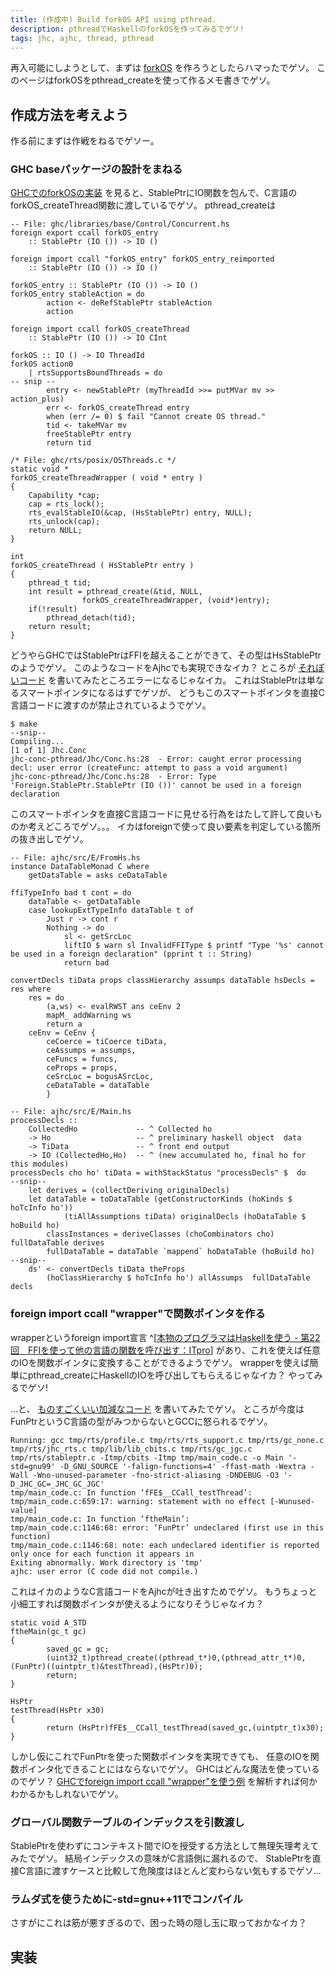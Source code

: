 ```yaml
---
title: (作成中) Build forkOS API using pthread.
description: pthreadでHaskellのforkOSを作ってみるでゲソ!
tags: jhc, ajhc, thread, pthread
---
```


再入可能にしようとして、まずは
[forkOS](http://hackage.haskell.org/packages/archive/base/latest/doc/html/Control-Concurrent.html#v:forkOS)
を作ろうとしたらハマったでゲソ。
このページはforkOSをpthread\_createを使って作るメモ書きでゲソ。

## 作成方法を考えよう

作る前にまずは作戦をねるでゲソー。

### GHC baseパッケージの設計をまねる

[GHCでのforkOSの実装](http://hackage.haskell.org/packages/archive/base/latest/doc/html/src/Control-Concurrent.html#forkOS)
を見ると、StablePtrにIO関数を包んで、C言語のforkOS\_createThread関数に渡しているでゲソ。
pthread\_createは

~~~ {.haskell}
-- File: ghc/libraries/base/Control/Concurrent.hs
foreign export ccall forkOS_entry
    :: StablePtr (IO ()) -> IO ()

foreign import ccall "forkOS_entry" forkOS_entry_reimported
    :: StablePtr (IO ()) -> IO ()

forkOS_entry :: StablePtr (IO ()) -> IO ()
forkOS_entry stableAction = do
        action <- deRefStablePtr stableAction
        action

foreign import ccall forkOS_createThread
    :: StablePtr (IO ()) -> IO CInt

forkOS :: IO () -> IO ThreadId
forkOS action0
    | rtsSupportsBoundThreads = do
-- snip --
        entry <- newStablePtr (myThreadId >>= putMVar mv >> action_plus)
        err <- forkOS_createThread entry
        when (err /= 0) $ fail "Cannot create OS thread."
        tid <- takeMVar mv
        freeStablePtr entry
        return tid
~~~

~~~ {.c}
/* File: ghc/rts/posix/OSThreads.c */
static void *
forkOS_createThreadWrapper ( void * entry )
{
    Capability *cap;
    cap = rts_lock();
    rts_evalStableIO(&cap, (HsStablePtr) entry, NULL);
    rts_unlock(cap);
    return NULL;
}

int
forkOS_createThread ( HsStablePtr entry )
{
    pthread_t tid;
    int result = pthread_create(&tid, NULL,
				forkOS_createThreadWrapper, (void*)entry);
    if(!result)
        pthread_detach(tid);
    return result;
}
~~~

どうやらGHCではStablePtrはFFIを越えることができて、その型はHsStablePtrのようでゲソ。
このようなコードをAjhcでも実現できなイカ？
ところが
[それぽいコード](https://github.com/ajhc/ajhc-dumpyard/tree/master/try_pthread1)
を書いてみたところエラーになるじゃなイカ。
これはStablePtrは単なるスマートポインタになるはずでゲソが、
どうもこのスマートポインタを直接C言語コードに渡すのが禁止されているようでゲソ。

~~~
$ make
--snip--
Compiling...
[1 of 1] Jhc.Conc         
jhc-conc-pthread/Jhc/Conc.hs:28  - Error: caught error processing decl: user error (createFunc: attempt to pass a void argument)
jhc-conc-pthread/Jhc/Conc.hs:28  - Error: Type 'Foreign.StablePtr.StablePtr (IO ())' cannot be used in a foreign declaration
~~~

このスマートポインタを直接C言語コードに見せる行為をはたして許して良いものか考えどころでゲソ。。。
イカはforeignで使って良い要素を判定している箇所の抜き出しでゲソ。

~~~ {.haskell}
-- File: ajhc/src/E/FromHs.hs
instance DataTableMonad C where
    getDataTable = asks ceDataTable

ffiTypeInfo bad t cont = do
    dataTable <- getDataTable
    case lookupExtTypeInfo dataTable t of
        Just r -> cont r
        Nothing -> do
            sl <- getSrcLoc
            liftIO $ warn sl InvalidFFIType $ printf "Type '%s' cannot be used in a foreign declaration" (pprint t :: String)
            return bad

convertDecls tiData props classHierarchy assumps dataTable hsDecls = res where
    res = do
        (a,ws) <- evalRWST ans ceEnv 2
        mapM_ addWarning ws
        return a
    ceEnv = CeEnv {
        ceCoerce = tiCoerce tiData,
        ceAssumps = assumps,
        ceFuncs = funcs,
        ceProps = props,
        ceSrcLoc = bogusASrcLoc,
        ceDataTable = dataTable
        }

-- File: ajhc/src/E/Main.hs
processDecls ::
    CollectedHo             -- ^ Collected ho
    -> Ho                   -- ^ preliminary haskell object  data
    -> TiData               -- ^ front end output
    -> IO (CollectedHo,Ho)  -- ^ (new accumulated ho, final ho for this modules)
processDecls cho ho' tiData = withStackStatus "processDecls" $  do
--snip--
    let derives = (collectDeriving originalDecls)
    let dataTable = toDataTable (getConstructorKinds (hoKinds $ hoTcInfo ho'))
            (tiAllAssumptions tiData) originalDecls (hoDataTable $ hoBuild ho)
        classInstances = deriveClasses (choCombinators cho) fullDataTable derives
        fullDataTable = dataTable `mappend` hoDataTable (hoBuild ho)
--snip--
    ds' <- convertDecls tiData theProps
        (hoClassHierarchy $ hoTcInfo ho') allAssumps  fullDataTable decls
~~~

### foreign import ccall "wrapper"で関数ポインタを作る

wrapperというforeign import宣言
^[[本物のプログラマはHaskellを使う - 第22回　FFIを使って他の言語の関数を呼び出す：ITpro](http://itpro.nikkeibp.co.jp/article/COLUMN/20080805/312151/?ST=develop&P=4)]
があり、これを使えば任意のIOを関数ポインタに変換することができるようでゲソ。
wrapperを使えば簡単にpthread\_createにHaskellのIOを呼び出してもらえるじゃなイカ？
やってみるでゲソ!

...と、
[ものすごくいい加減なコード](https://github.com/ajhc/ajhc-dumpyard/tree/master/try_pthread2)
を書いてみたでゲソ。
ところが今度はFunPtrというC言語の型がみつからないとGCCに怒られるでゲソ。

~~~
Running: gcc tmp/rts/profile.c tmp/rts/rts_support.c tmp/rts/gc_none.c tmp/rts/jhc_rts.c tmp/lib/lib_cbits.c tmp/rts/gc_jgc.c tmp/rts/stableptr.c -Itmp/cbits -Itmp tmp/main_code.c -o Main '-std=gnu99' -D_GNU_SOURCE '-falign-functions=4' -ffast-math -Wextra -Wall -Wno-unused-parameter -fno-strict-aliasing -DNDEBUG -O3 '-D_JHC_GC=_JHC_GC_JGC'
tmp/main_code.c: In function ‘fFE$__CCall_testThread’:
tmp/main_code.c:659:17: warning: statement with no effect [-Wunused-value]
tmp/main_code.c: In function ‘ftheMain’:
tmp/main_code.c:1146:68: error: ‘FunPtr’ undeclared (first use in this function)
tmp/main_code.c:1146:68: note: each undeclared identifier is reported only once for each function it appears in
Exiting abnormally. Work directory is 'tmp'
ajhc: user error (C code did not compile.)
~~~

これはイカのようなC言語コードをAjhcが吐き出すためでゲソ。
もうちょっと小細工すれば関数ポインタが使えるようになりそうじゃなイカ？

~~~ {.c}
static void A_STD
ftheMain(gc_t gc)
{
        saved_gc = gc;
        (uint32_t)pthread_create((pthread_t*)0,(pthread_attr_t*)0,(FunPtr)((uintptr_t)&testThread),(HsPtr)0);
        return;
}

HsPtr
testThread(HsPtr x30)
{
        return (HsPtr)fFE$__CCall_testThread(saved_gc,(uintptr_t)x30);
}
~~~

しかし仮にこれでFunPtrを使った関数ポインタを実現できても、
任意のIOを関数ポインタ化できることにはならないでゲソ。
GHCはどんな魔法を使っているのでゲソ？
[GHCでforeign import ccall "wrapper"を使う例](https://github.com/ajhc/ajhc-dumpyard/tree/master/ghc_foreign_wrapper)
を解析すれば何かわかるかもしれないでゲソ。

### グローバル関数テーブルのインデックスを引数渡し

StablePtrを使わずにコンテキスト間でIOを授受する方法として無理矢理考えてみたでゲソ。
結局インデックスの意味がC言語側に漏れるので、
StablePtrを直接C言語に渡すケースと比較して危険度はほとんど変わらない気もするでゲソ...

### ラムダ式を使うために-std=gnu++11でコンパイル

さすがにこれは筋が悪すぎるので、困った時の隠し玉に取っておかなイカ？

## 実装
